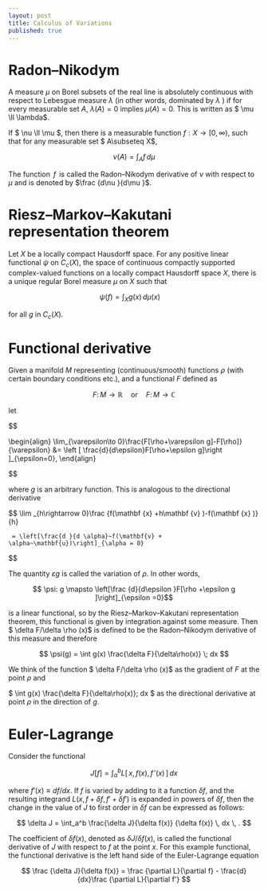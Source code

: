 ```yaml
---
layout: post
title: Calculus of Variations
published: true
---
```


# Radon–Nikodym


A measure $\mu$  on Borel subsets of the real line is absolutely continuous with respect to Lebesgue measure $\lambda$  (in other words, dominated by  $\lambda$ ) if for every measurable set  $A$,  $\lambda(A) = 0$ implies $\mu(A)=0$. This is written as $ \mu \ll \lambda$.

If $ \nu \ll \mu $, then there is a measurable function $f:X\rightarrow [0,\infty )$, such that for any measurable set $ A\subseteq X$,

$$
 \nu (A)=\int _{A}f\,d\mu 
 $$
 
The function  $f$  is called the Radon–Nikodym derivative of $\nu$ with respect to $\mu$ and is denoted by  $\frac {d\nu }{d\mu }$.

# Riesz–Markov–Kakutani representation theorem

Let $X$ be a locally compact Hausdorff space. For any positive linear functional  $\psi$  on $C_c(X)$, the space of continuous compactly supported complex-valued functions on a locally compact Hausdorff space $X$, there is a unique regular Borel measure $\mu$ on $X$ such that

$$  \psi(f) = \int_X g(x) \, d \mu(x) \quad $$

for all $g$ in $C_c(X)$.

# Functional derivative

Given a manifold $M$ representing (continuous/smooth) functions $\rho$ (with certain boundary conditions etc.), and a functional $F$ defined as

$$F\colon M \rightarrow \mathbb{R} \quad \mbox{or} \quad F\colon M \rightarrow \mathbb{C} $$

let

$$

\begin{align}
 \lim_{\varepsilon\to 0}\frac{F[\rho+\varepsilon g]-F[\rho]}{\varepsilon} &= \left [ \frac{d}{d\epsilon}F[\rho+\epsilon g]\right ]_{\epsilon=0},
\end{align}

$$

where  $g$  is an arbitrary function. This is analogous to the directional derivative

$$
  \lim _{h\rightarrow 0}\frac {f(\mathbf {x} +h\mathbf {v} )-f(\mathbf {x} )}{h}
  
     = \left[\frac{d }{d \alpha}~f(\mathbf{v} + \alpha~\mathbf{u})\right]_{\alpha = 0}


$$

The quantity $\varepsilon g$ is called the variation of $\rho$. In other words,

$$ \psi: g \mapsto \left[\frac  {d}{d\epsilon }F[\rho +\epsilon g ]\right]_{\epsilon =0}$$

is a linear functional, so by the Riesz–Markov–Kakutani representation theorem, this functional is given by integration against some measure. Then  $ \delta F/\delta \rho (x)$ is defined to be the Radon–Nikodym derivative of this measure and therefore

$$
\psi(g) = \int g(x) \frac{\delta F}{\delta\rho(x)} \; dx 
$$

We think of the function $ \delta F/\delta \rho (x)$ as the gradient of $F$ at the point $\rho$ and

$ \int  g(x) \frac{\delta F}{\delta\rho(x)}\; dx $
as the directional derivative at point $\rho$ in the direction of $g$.

# Euler-Lagrange

Consider the functional

$$
J[f]=\int _{a}^{b}L[\,x,f(x),f\,'(x)\,]\,dx
$$

where $f'(x) \equiv df/dx$. If $f$ is varied by adding to it a function $\delta f$, and the resulting integrand $L(x, f +\delta f, f '+\delta f ′)$ is expanded in powers of $\delta f$, then the change in the value of $J$ to first order in $\delta f$ can be expressed as follows:

$$
 \delta J = \int_a^b  \frac{\delta J}{\delta f(x)} {\delta f(x)} \, dx \, . 
 $$
 
The coefficient of $\delta f(x)$, denoted as $\delta J/\delta f(x)$, is called the functional derivative of $J$ with respect to $f$ at the point $x$. For this example functional, the functional derivative is the left hand side of the Euler-Lagrange equation

$$
\frac {\delta J}{\delta f(x)} = \frac {\partial L}{\partial f} - \frac{d}{dx}\frac {\partial L}{\partial f'}
$$
